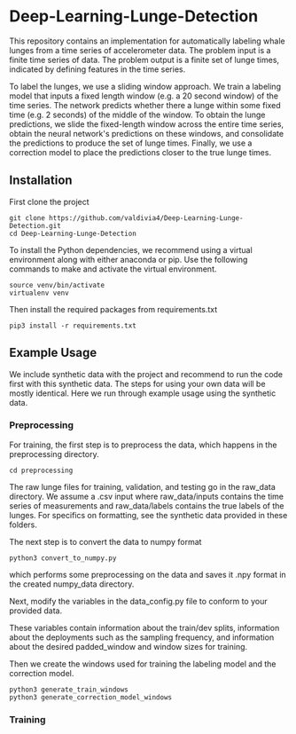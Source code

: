 # Deep-Learning-Lunge-Detection

This repository contains an implementation for automatically labeling whale lunges from a time series of accelerometer data. The problem input is a finite time series of data. The problem output is a finite set of lunge times, indicated by defining features in the time series. 

To label the lunges, we use a sliding window approach. We train a labeling model that inputs a fixed length window (e.g. a 20 second window) of the time series. The network predicts whether there a lunge within some fixed time (e.g. 2 seconds) of the middle of the window. To obtain the lunge predictions, we slide the fixed-length window across the entire time series, obtain the neural network's predictions on these windows, and consolidate the predictions to produce the set of lunge times. Finally, we use a correction model to place the predictions closer to the true lunge times.

## Installation

First clone the project

```
git clone https://github.com/valdivia4/Deep-Learning-Lunge-Detection.git
cd Deep-Learning-Lunge-Detection
```

To install the Python dependencies, we recommend using a virtual environment along with either anaconda or pip.  Use the following commands to make and activate the virtual environment.

```
source venv/bin/activate
virtualenv venv
```

Then install the required packages from requirements.txt

```
pip3 install -r requirements.txt
```

## Example Usage

We include synthetic data with the project and recommend to run the code first with this synthetic data. The steps for using your own data will be mostly identical. Here we run through example usage using the synthetic data.

### Preprocessing
For training, the first step is to preprocess the data, which happens in the preprocessing directory. 

```
cd preprocessing
```

The raw lunge files for training, validation, and testing go in the raw_data directory. We assume a .csv input where raw_data/inputs contains the time series of measurements and raw_data/labels contains the true labels of the lunges. For specifics on formatting, see the synthetic data provided in these folders.

The next step is to convert the data to numpy format

```
python3 convert_to_numpy.py
```

which performs some preprocessing on the data and saves it .npy format in the created numpy_data directory.

Next, modify the variables in the data_config.py file to conform to your provided data.

These variables contain information about the train/dev splits, information about the deployments such as the sampling frequency, and information about the desired padded_window and window sizes for training.

Then we create the windows used for training the labeling model and the correction model.

```
python3 generate_train_windows
python3 generate_correction_model_windows
```

### Training




